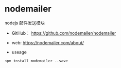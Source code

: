 # nodemailer

nodejs 邮件发送模块

* GitHub： https://github.com/nodemailer/nodemailer
* web: https://nodemailer.com/about/


* useage
```
npm install nodemailer --save
```
